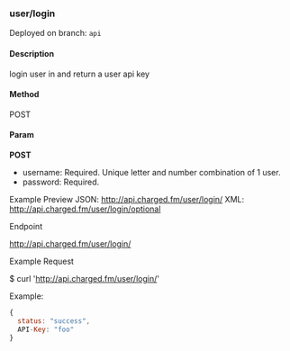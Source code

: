 ### **user/login**

Deployed on branch: `api`

#### **Description**

login user in and return a user api key

#### **Method**

POST

#### **Param**

**POST**

- username: Required. Unique letter and number combination of 1 user.
- password: Required.

Example Preview
JSON: http://api.charged.fm/user/login/
XML: http://api.charged.fm/user/login/optional

Endpoint

http://api.charged.fm/user/login/

Example Request

$ curl 'http://api.charged.fm/user/login/'

Example:

```javascript
{
  status: "success",
  API-Key: "foo"
}
```
